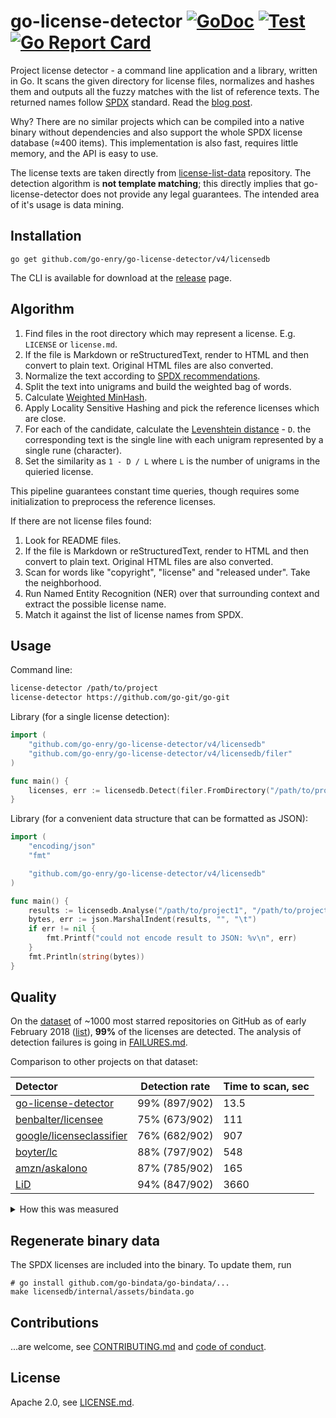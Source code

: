 # go-license-detector [![GoDoc](https://godoc.org/github.com/go-enry/go-license-detector/v4?status.svg)](https://pkg.go.dev/github.com/go-enry/go-license-detector/v4@v4.0.0/licensedb) [![Test](https://github.com/go-enry/go-license-detector/workflows/Test/badge.svg)](https://github.com/go-enry/go-license-detector/actions) [![Go Report Card](https://goreportcard.com/badge/github.com/go-enry/go-license-detector)](https://goreportcard.com/badge/github.com/go-enry/go-license-detector)

Project license detector - a command line application and a library, written in Go.
It scans the given directory for license files, normalizes and hashes them and outputs
all the fuzzy matches with the list of reference texts.
The returned names follow [SPDX](https://spdx.org/licenses/) standard.
Read the [blog post](https://blog.sourced.tech/post/gld/).

Why? There are no similar projects which can be compiled into a native binary without
dependencies and also support the whole SPDX license database (≈400 items).
This implementation is also fast, requires little memory, and the API is easy to use.

The license texts are taken directly from [license-list-data](https://github.com/spdx/license-list-data)
repository. The detection algorithm is **not template matching**;
this directly implies that go-license-detector does not provide any legal guarantees.
The intended area of it's usage is data mining.

## Installation

```
go get github.com/go-enry/go-license-detector/v4/licensedb
```

The CLI is available for download at the [release](https://github.com/go-enry/go-license-detector/releases/latest) page.

## Algorithm

1. Find files in the root directory which may represent a license. E.g. `LICENSE` or `license.md`.
2. If the file is Markdown or reStructuredText, render to HTML and then convert to plain text. Original HTML files are also converted.
3. Normalize the text according to [SPDX recommendations](https://spdx.org/spdx-license-list/matching-guidelines).
4. Split the text into unigrams and build the weighted bag of words.
5. Calculate [Weighted MinHash](https://static.googleusercontent.com/media/research.google.com/en//pubs/archive/36928.pdf).
6. Apply Locality Sensitive Hashing and pick the reference licenses which are close.
7. For each of the candidate, calculate the [Levenshtein distance](https://en.wikipedia.org/wiki/Levenshtein_distance) - `D`.
the corresponding text is the single line with each unigram represented by a single rune (character).
8. Set the similarity as `1 - D / L` where `L` is the number of unigrams in the quieried license.

This pipeline guarantees constant time queries, though requires some initialization to preprocess
the reference licenses.

If there are not license files found:

1. Look for README files.
2. If the file is Markdown or reStructuredText, render to HTML and then convert to plain text. Original HTML files are also converted.
3. Scan for words like "copyright", "license" and "released under". Take the neighborhood.
4. Run Named Entity Recognition (NER) over that surrounding context and extract the possible license name.
5. Match it against the list of license names from SPDX.

## Usage

Command line:

```bash
license-detector /path/to/project
license-detector https://github.com/go-git/go-git
```

Library (for a single license detection):

```go
import (
    "github.com/go-enry/go-license-detector/v4/licensedb"
    "github.com/go-enry/go-license-detector/v4/licensedb/filer"
)

func main() {
	licenses, err := licensedb.Detect(filer.FromDirectory("/path/to/project"))
}
```

Library (for a convenient data structure that can be formatted as JSON):

```go
import (
	"encoding/json"
	"fmt"

	"github.com/go-enry/go-license-detector/v4/licensedb"
)

func main() {
	results := licensedb.Analyse("/path/to/project1", "/path/to/project2")
	bytes, err := json.MarshalIndent(results, "", "\t")
	if err != nil {
		fmt.Printf("could not encode result to JSON: %v\n", err)
	}
	fmt.Println(string(bytes))
}
```


## Quality

On the [dataset](licensedb/dataset.zip) of ~1000 most starred repositories on GitHub as of early February 2018
([list](licensedb/dataset.projects.gz)), **99%** of the licenses are detected.
The analysis of detection failures is going in [FAILURES.md](FAILURES.md).

Comparison to other projects on that dataset:

|Detector|Detection rate|Time to scan, sec|
|:-------|:----------------------------------------:|:-----------------------------------------|
|[go-license-detector](https://github.com/go-enry/go-license-detector)| 99%  (897/902) | 13.5 |
|[benbalter/licensee](https://github.com/benbalter/licensee)| 75%  (673/902) | 111 |
|[google/licenseclassifier](https://github.com/google/licenseclassifier)| 76%  (682/902) | 907 |
|[boyter/lc](https://github.com/boyter/lc)| 88%  (797/902) | 548 |
|[amzn/askalono](https://github.com/amzn/askalono)| 87%  (785/902) | 165 |
|[LiD](https://source.codeaurora.org/external/qostg/lid)| 94%  (847/902) | 3660 |

<details><summary>How this was measured</summary>
<pre><code>$ cd $(go env GOPATH)/src/github.com/go-enry/go-license-detector/v4/licensedb
$ mkdir dataset && cd dataset
$ unzip ../dataset.zip
$ # go-enry/go-license-detector
$ time license-detector * \
  | grep -Pzo '\n[-0-9a-zA-Z]+\n\tno license' | grep -Pa '\tno ' | wc -l
$ # benbalter/licensee
$ time ls -1 | xargs -n1 -P4 licensee \
  | grep -E "^License: Other" | wc -l
$ # google/licenseclassifier
$ time find -type f -print | xargs -n1 -P4 identify_license \
  | cut -d/ -f2 | sort | uniq | wc -l
$ # boyter/lc
$ time lc . \
  | grep -vE 'NOASSERTION|----|Directory' | cut -d" " -f1 | sort | uniq | wc -l
$ # amzn/askalono
$ echo '#!/bin/sh
result=$(askalono id "$1")
echo "$1
$result"' > ../askalono.wrapper
$ time find -type f -print | xargs -n1 -P4 sh ../askalono.wrapper | grep -Pzo '.*\nLicense: .*\n' askalono.txt | grep -av "License: " | cut -d/ -f 2 | sort | uniq | wc -l
$ # LiD
$ time license-identifier -I dataset -F csv -O lid
$ cat lid_*.csv | cut -d, -f1 | cut -d"'" -f 2 | grep / | cut -d/ -f2 | sort | uniq | wc -l
</code></pre>
</details>

## Regenerate binary data

The SPDX licenses are included into the binary. To update them, run
```
# go install github.com/go-bindata/go-bindata/...
make licensedb/internal/assets/bindata.go
```

## Contributions

...are welcome, see [CONTRIBUTING.md](CONTRIBUTING.md) and [code of conduct](CODE_OF_CONDUCT.md).

## License

Apache 2.0, see [LICENSE.md](LICENSE.md).
